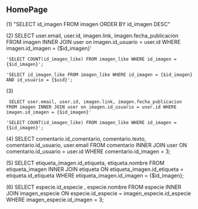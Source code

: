 ## HomePage

(1)
    "SELECT id_imagen FROM imagen ORDER BY id_imagen DESC"

(2)
    SELECT user.email, user.id, imagen.link, imagen.fecha_publicacion FROM imagen INNER JOIN user on imagen.id_usuario = user.id WHERE imagen.id_imagen = {$id_imagen}'

	'SELECT COUNT(id_imagen_like) FROM imagen_like WHERE id_imagen = {$id_imagen}';

	'SELECT id_imagen_like FROM imagen_like WHERE id_imagen = {$id_imagen} AND id_usuario = {$uid}';

(3)

     SELECT user.email, user.id, imagen.link, imagen.fecha_publicacion FROM imagen INNER JOIN user on imagen.id_usuario = user.id WHERE imagen.id_imagen = {$id_imagen}'

	'SELECT COUNT(id_imagen_like) FROM imagen_like WHERE id_imagen = {$id_imagen}';

(4)
    SELECT comentario.id_comentario, comentario.texto, comentario.id_usuario, user.email FROM comentario INNER JOIN user ON comentario.id_usuario = user.id WHERE comentario.id_imagen = 3;

(5)
    SELECT etiqueta_imagen.id_etiqueta, etiqueta.nombre FROM etiqueta_imagen INNER JOIN etiqueta ON etiqueta_imagen.id_etiqueta = etiqueta.id_etiqueta WHERE etiqueta_imagen.id_imagen = {$id_imagen};

(6)
    SELECT especie.id_especie , especie.nombre FROM especie INNER JOIN imagen_especie ON especie.id_especie = imagen_especie.id_especie WHERE imagen_especie.id_imagen = 3;



